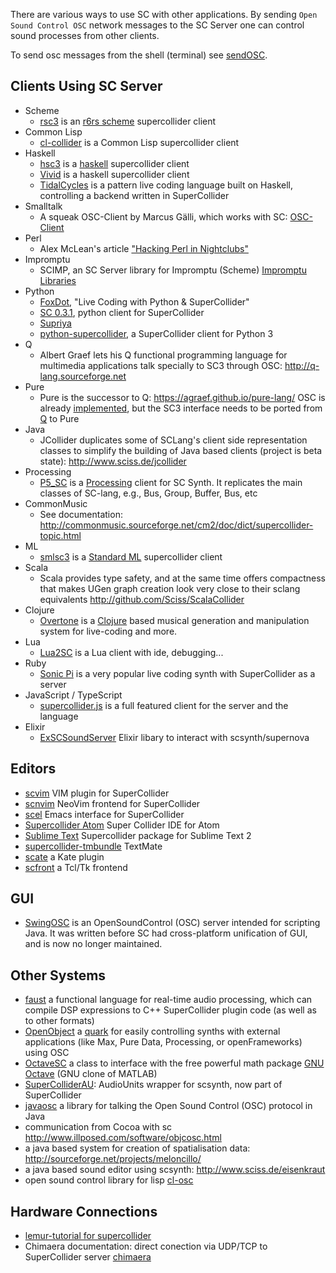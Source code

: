 There are various ways to use SC with other applications. By sending `Open Sound Control OSC` network messages to the SC Server one can control sound processes from other clients.

To send osc messages from the shell (terminal) see [sendOSC](http://cnmat.org/OpenSoundControl/clients/sendOSC.html).

## Clients Using SC Server

- Scheme
  - [rsc3](http://slavepianos.org/rd/?t=rsc3) is an [r6rs scheme](http://www.r6rs.org/) supercollider client
- Common Lisp
  - [cl-collider](https://github.com/byulparan/cl-collider) is a Common Lisp supercollider client
- Haskell
  - [hsc3](http://www.slavepianos.org/rd/?t=hsc3) is a [haskell](http://www.haskell.org) supercollider client
  - [Vivid](http://www.vivid-synth.com/) is a haskell supercollider client
  - [TidalCycles](http://tidalcycles.org/) is a pattern live coding language built on Haskell, controlling a backend written in SuperCollider
- Smalltalk
  - A squeak OSC-Client by Marcus Gälli, which works with SC:
    [OSC-Client](http://map1.squeakfoundation.org/sm/accountbyid/13fa7a75-1e76-471e-8f42-b676f4d8e373/package/61f807be-83a3-4944-bfa1-686ddac7153c)
- Perl
  - Alex McLean's article ["Hacking Perl in Nightclubs"](http://www.perl.com/pub/a/2004/08/31/livecode.html)
- Impromptu
  - SCIMP, an SC Server library for Impromptu (Scheme) [Impromptu Libraries](http://impromptu.moso.com.au/libs.html)
- Python
  - [FoxDot](https://foxdot.org/), "Live Coding with Python & SuperCollider"
  - [SC 0.3.1](https://pypi.python.org/pypi/SC/0.3.1), python client for SuperCollider
  - [Supriya](https://github.com/josiah-wolf-oberholtzer/supriya)
  - [python-supercollider](https://github.com/ideoforms/python-supercollider), a SuperCollider client for Python 3 
- Q
  - Albert Graef lets his Q functional programming language for multimedia applications talk specially to SC3 through OSC:
    http://q-lang.sourceforge.net
- Pure
  - Pure is the successor to Q: https://agraef.github.io/pure-lang/ 
  OSC is already [implemented](http://code.google.com/p/pure-lang/wiki/Addons#pure-liblo), but the SC3 interface needs to be ported from [Q](http://q-lang.sourceforge.net/addons.html) to Pure
- Java
  - JCollider duplicates some of SCLang's client side representation classes to simplify the building of Java based clients (project is beta state): http://www.sciss.de/jcollider
- Processing
  - [P5_SC](http://www.erase.net/projects/processing-sc/) is a [Processing](http://processing.org/) client for SC Synth. It replicates the main classes of SC-lang, e.g., Bus, Group, Buffer, Bus, etc
- CommonMusic
  - See documentation: http://commonmusic.sourceforge.net/cm2/doc/dict/supercollider-topic.html
- ML
  - [smlsc3](http://www.slavepianos.org/rd/?t=smlsc3) is a [Standard ML](http://standardml.org/) supercollider client
- Scala
  - Scala provides type safety, and at the same time offers compactness that makes UGen graph creation look very close to their sclang equivalents
    http://github.com/Sciss/ScalaCollider
- Clojure
  - [Overtone](https://overtone.github.io/) is a [Clojure](http://clojure.org/) based musical generation and
    manipulation system for live-coding and more.
- Lua
  - [Lua2SC](https://github.com/sonoro1234/Lua2SC) is a Lua client with ide, debugging...
- Ruby
  - [Sonic Pi](http://sonic-pi.net/) is a very popular live coding synth with SuperCollider as a server
- JavaScript / TypeScript
  - [supercollider.js](https://crucialfelix.github.io/supercolliderjs/) is a full featured client for the server and the language
- Elixir
  - [ExSCSoundServer](https://github.com/olafklingt/sc_ex_scsoundserver) Elixir libary to interact with scsynth/supernova


## Editors

- [scvim](https://github.com/supercollider/scvim) VIM plugin for SuperCollider
- [scnvim](https://github.com/davidgranstrom/scnvim) NeoVim frontend for SuperCollider
- [scel](https://github.com/supercollider/scel) Emacs interface for SuperCollider
- [Supercollider Atom](https://atom.io/packages/supercollider) Super Collider IDE for Atom
- [Sublime Text](https://github.com/geoffroymontel/supercollider-package-for-sublime-text) Supercollider package for Sublime Text 2
- [supercollider-tmbundle](http://github.com/rfwatson/supercollider-tmbundle) TextMate
- [scate](http://github.com/jleben/Scate) a Kate plugin
- [scfront](http://aug.ment.org/scfront) a Tcl/Tk frontend


## GUI

- [SwingOSC]() is an OpenSoundControl (OSC) server intended for scripting Java. It was written before SC had cross-platform unification of GUI, and is now no longer maintained.


## Other Systems

- [faust](http://faust.grame.fr/) a functional language for real-time audio processing, which can compile DSP expressions to C++ SuperCollider plugin code (as well as to other formats)
- [OpenObject](http://www.fredrikolofsson.com/f0blog/?q=node/401) a [quark](https://github.com/supercollider-quarks/quarks) for easily controlling synths with external applications (like Max, Pure Data, Processing, or openFrameworks) using OSC
- [OctaveSC](http://www.sonification.de/projects/sc3/index.shtml) a class to interface with the free powerful math
  package [GNU Octave](https://www.gnu.org/software/octave/) (GNU clone of MATLAB)
- [SuperColliderAU](http://doc.sccode.org/Guides/SuperColliderAU.html): AudioUnits wrapper for scsynth, now part of SuperCollider
- [javaosc](http://www.illposed.com/software/javaosc.html) a library for talking the Open Sound Control (OSC) protocol in Java
- communication from Cocoa with sc http://www.illposed.com/software/objcosc.html
- a java based system for creation of spatialisation data: http://sourceforge.net/projects/meloncillo/
- a java based sound editor using scsynth: http://www.sciss.de/eisenkraut
- open sound control library for lisp [cl-osc](http://fo.am/darcs/osc/)


## Hardware Connections

- [lemur-tutorial for supercollider](http://www.jazzmutant.com/workshop_tutorialslist.php?id=supercollider)
- Chimaera documentation: direct conection via UDP/TCP to SuperCollider server [chimaera](http://open-music-kontrollers.ch/chimaera/usage/#supercollider)